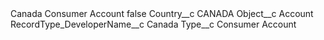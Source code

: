 <?xml version="1.0" encoding="UTF-8"?>
<CustomMetadata xmlns="http://soap.sforce.com/2006/04/metadata" xmlns:xsi="http://www.w3.org/2001/XMLSchema-instance" xmlns:xsd="http://www.w3.org/2001/XMLSchema">
    <label>Canada Consumer Account</label>
    <protected>false</protected>
    <values>
        <field>Country__c</field>
        <value xsi:type="xsd:string">CANADA</value>
    </values>
    <values>
        <field>Object__c</field>
        <value xsi:type="xsd:string">Account</value>
    </values>
    <values>
        <field>RecordType_DeveloperName__c</field>
        <value xsi:type="xsd:string">Canada</value>
    </values>
    <values>
        <field>Type__c</field>
        <value xsi:type="xsd:string">Consumer Account</value>
    </values>
</CustomMetadata>
